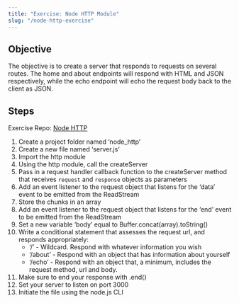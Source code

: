 ```yaml
---
title: "Exercise: Node HTTP Module"
slug: "/node-http-exercise"
---
```


## Objective

The objective is to create a server that responds to requests on several routes. The home and about endpoints will respond with HTML and JSON respectively, while the echo endpoint will echo the request body back to the client as JSON.

## Steps

Exercise Repo: [Node HTTP](https://github.com/Bryantellius/node_http)

1. Create a project folder named ‘node_http’
2. Create a new file named ‘server.js’
3. Import the http module
4. Using the http module, call the createServer
5. Pass in a request handler callback function to the createServer method that receives `request` and `response` objects as parameters
6. Add an event listener to the request object that listens for the ‘data’ event to be emitted from the ReadStream
7. Store the chunks in an array
8. Add an event listener to the request object that listens for the ‘end’ event to be emitted from the ReadStream
9. Set a new variable ‘body’ equal to Buffer.concat(array).toString()
10. Write a conditional statement that assesses the request url, and responds appropriately:
    - ‘/’ - Wildcard. Respond with whatever information you wish
    - ‘/about’ - Respond with an object that has information about yourself
    - ‘/echo’ - Respond with an object that, a minimum, includes the request method, url and body.
11. Make sure to end your response with .end()
12. Set your server to listen on port 3000
13. Initiate the file using the node.js CLI
